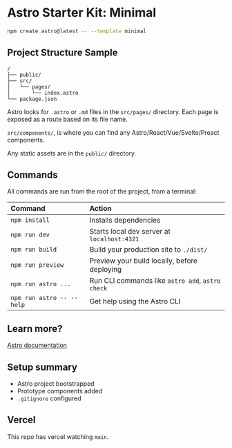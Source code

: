 # Astro Starter Kit: Minimal

```sh
npm create astro@latest -- --template minimal
```


## Project Structure Sample

```text
/
├── public/
├── src/
│   └── pages/
│       └── index.astro
└── package.json
```

Astro looks for `.astro` or `.md` files in the `src/pages/` directory. Each page is exposed as a route based on its file name.

`src/components/`, is where you can find any Astro/React/Vue/Svelte/Preact components.

Any static assets are in the `public/` directory.

## Commands

All commands are run from the root of the project, from a terminal:

| Command                   | Action                                           |
| :------------------------ | :----------------------------------------------- |
| `npm install`             | Installs dependencies                            |
| `npm run dev`             | Starts local dev server at `localhost:4321`      |
| `npm run build`           | Build your production site to `./dist/`          |
| `npm run preview`         | Preview your build locally, before deploying     |
| `npm run astro ...`       | Run CLI commands like `astro add`, `astro check` |
| `npm run astro -- --help` | Get help using the Astro CLI                     |

## Learn more?

[Astro documentation](https://docs.astro.build) 

## Setup summary

- Astro project bootstrapped
- Prototype components added
- `.gitignore` configured

## Vercel

This repo has vercel watching `main`.

